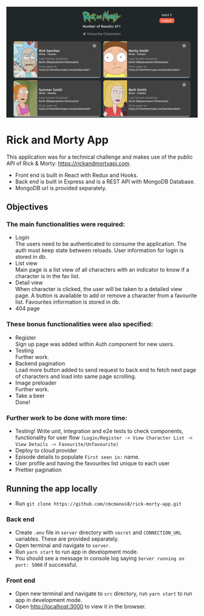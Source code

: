 ![alt text](https://github.com/cmcmanus8/rick-morty-app/blob/main/src/images/screenshot.png?raw=true)

# Rick and Morty App

This application was for a technical challenge and makes use of the public API of Rick & Morty: https://rickandmortyapi.com.

- Front end is built in React with Redux and Hooks.
- Back end is built in Express and is a REST API with MongoDB Database.
- MongoDB url is provided separately.

## Objectives

### The main functionalities were required:

- Login\
The users need to be authenticated to consume the application. The auth must keep state between reloads. User information for login is stored in db.
- List view\
Main page is a list view of all characters with an indicator to know if a character is in the fav list.
- Detail view\
When character is clicked, the user will be taken to a detailed view page. A button is available to add or remove a character from a favourite list. Favourites information is stored in db.
- 404 page

### These bonus functionalities were also specified:

- Register\
Sign up page was added within Auth component for new users.
- Testing\
Further work.
- Backend pagination\
Load more button added to send request to back end to fetch next page of characters and load into same page scrolling.
- Image preloader\
Further work.
- Take a beer\
Done!

### Further work to be done with more time:
- Testing! Write unit, integration and e2e tests to check components, functionality for user flow `(Login/Register -> View Character List -> View Details -> Favourite/Unfavourite)`
- Deploy to cloud provider
- Episode details to populate `First seen in:` name.
- User profile and having the favourites list unique to each user
- Prettier pagination

## Running the app locally
- Run `git clone https://github.com/cmcmanus8/rick-morty-app.git`

### Back end
- Create `.env` file in `server` directory with `secret` and `CONNECTION_URL` variables. These are provided separately.
- Open terminal and navigate to `server`.
- Run `yarn start` to run app in development mode.
- You should see a message in console log saying `Server running on port: 5000` if successful.

### Front end
- Open new terminal and navigate to `src` directory, run `yarn start` to run app in development mode.
- Open [http://localhost:3000](http://localhost:3000) to view it in the browser.

